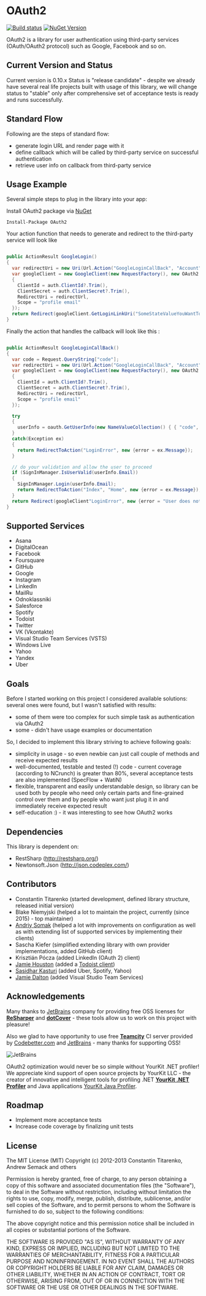 ﻿# OAuth2 #

[![Build status](https://github.com/titarenko/OAuth2/workflows/Build/badge.svg)](https://github.com/titarenko/OAuth2/actions)
[![NuGet Version](http://img.shields.io/nuget/v/OAuth2.svg?style=flat)](https://www.nuget.org/packages/OAuth2/)

OAuth2 is a library for user authentication using third-party services (OAuth/OAuth2 protocol) such as Google, Facebook and so on.

## Current Version and Status ##

Current version is 0.10.x Status is "release candidate" - despite we already have several real life projects built with usage of this library, we will change status to "stable" only after comprehensive set of acceptance tests is ready and runs successfully.

## Standard Flow ##

Following are the steps of standard flow:

- generate login URL and render page with it
- define callback which will be called by third-party service on successful authentication
- retrieve user info on callback from third-party service

## Usage Example ##

Several simple steps to plug in the library into your app:

Install OAuth2 package via [NuGet](http://www.nuget.org/packages/OAuth2/)

```shell
Install-Package OAuth2
```

Your action function that needs to generate and redirect to the third-party service will look like

```c#

public ActionResult GoogleLogin()
{
  var redirectUri = new Uri(Url.Action("GoogleLoginCallBack", "Account", null, protocol: Request.Url.Scheme));
  var googleClient = new GoogleClient(new RequestFactory(), new OAuth2.Configuration.ClientConfiguration
  {
    ClientId = auth.ClientId?.Trim(),
    ClientSecret = auth.ClientSecret?.Trim(),
    RedirectUri = redirectUrl,
    Scope = "profile email"
  });
  return Redirect(googleClient.GetLoginLinkUri("SomeStateValueYouWantToUse"));
}
```

Finally the action that handles the callback will look like this :

```c#

public ActionResult GoogleLoginCallBack()
{
  var code = Request.QueryString["code"];
  var redirectUri = new Uri(Url.Action("GoogleLoginCallBack", "Account", null, protocol: Request.Url.Scheme));
  var googleClient = new GoogleClient(new RequestFactory(), new OAuth2.Configuration.ClientConfiguration
  {
    ClientId = auth.ClientId?.Trim(),
    ClientSecret = auth.ClientSecret?.Trim(),
    RedirectUri = redirectUrl,
    Scope = "profile email"
  });

  try
  {
    userInfo = oauth.GetUserInfo(new NameValueCollection() { { "code", code } });
  }
  catch(Exception ex)
  {
    return RedirectToAction("LoginError", new {error = ex.Message});
  }

  // do your validation and allow the user to proceed
  if (SignInManager.IsUserValid(userInfo.Email))
  {
    SignInManager.Login(userInfo.Email);
    return RedirectToAction("Index", "Home", new {error = ex.Message});
  }
  return Redirect(googleClient"LoginError", new {error = "User does not exists in the system"});
}
```

## Supported Services ##

- Asana
- DigitalOcean
- Facebook
- Foursquare
- GitHub
- Google
- Instagram
- LinkedIn
- MailRu
- Odnoklassniki
- Salesforce
- Spotify
- Todoist
- Twitter
- VK (Vkontakte)
- Visual Studio Team Services (VSTS)
- Windows Live
- Yahoo
- Yandex
- Uber

## Goals ##

Before I started working on this project I considered available solutions: several ones were found, but I wasn't satisfied with results:

- some of them were too complex for such simple task as authentication via OAuth2
- some - didn't have usage examples or documentation

So, I decided to implement this library striving to achieve following goals:

- simplicity in usage - so even newbie can just call couple of methods and receive expected results
- well-documented, testable and tested (!) code - current coverage (according to NCrunch) is greater than 80%, several acceptance tests are also implemented (SpecFlow + WatiN)
- flexible, transparent and easily understandable design, so library can be used both by people who need only certain parts and fine-grained control over them and by people who want just plug it in and immediately receive expected result
- self-education :) - it was interesting to see how OAuth2 works

## Dependencies ##

This library is dependent on:

- RestSharp (http://restsharp.org/)
- Newtonsoft.Json (http://json.codeplex.com/)

## Contributors ##

- Constantin Titarenko (started development, defined library structure, released initial version)
- Blake Niemyjski (helped a lot to maintain the project, currently (since 2015) - top maintainer)
- [Andriy Somak](https://github.com/semack) (helped a lot with improvements on configuration as well as with extending list of supported services by implementing their clients)
- Sascha Kiefer (simplified extending library with own provider implementations, added GitHub client)
- Krisztián Pócza (added LinkedIn (OAuth 2) client)
- [Jamie Houston](/JamieHouston) (added a [Todoist client](/tree/master/OAuth2/Client/Impl/TodoistClient.cs))
- [Sasidhar Kasturi](https://github.com/skasturi) (added Uber, Spotify, Yahoo)
- [Jamie Dalton](https://github.com/daltskin) (added Visual Studio Team Services)

## Acknowledgements ##

Many thanks to [JetBrains](http://www.jetbrains.com/) company for providing free OSS licenses
for [**ReSharper**](http://www.jetbrains.com/resharper/) and [**dotCover**](http://www.jetbrains.com/dotcover/) -
these tools allow us to work on this project with pleasure!

Also we glad to have opportunity to use free [**Teamcity**](http://www.jetbrains.com/teamcity/) CI server
provided by [Codebetter.com](http://codebetter.com/) and [JetBrains](http://www.jetbrains.com/) -
many thanks for supporting OSS!

![JetBrains](http://www.jetbrains.com/img/banners/Codebetter300x250.png)

OAuth2 optimization would never be so simple without YourKit .NET profiler!
We appreciate kind support of open source projects by YourKit LLC -
the creator of innovative and intelligent tools for profiling .NET [**YourKit .NET Profiler**](http://www.yourkit.com/.net/profiler/index.jsp)
and Java applications [YourKit Java Profiler](http://www.yourkit.com/java/profiler/index.jsp).

## Roadmap ##

- Implement more acceptance tests
- Increase code coverage by finalizing unit tests

## License ##

The MIT License (MIT)
Copyright (c) 2012-2013 Constantin Titarenko, Andrew Semack and others

Permission is hereby granted, free of charge, to any person obtaining a copy of this software and associated documentation files (the "Software"), to deal in the Software without restriction, including without limitation the rights to use, copy, modify, merge, publish, distribute, sublicense, and/or sell copies of the Software, and to permit persons to whom the Software is furnished to do so, subject to the following conditions:

The above copyright notice and this permission notice shall be included in all copies or substantial portions of the Software.

THE SOFTWARE IS PROVIDED "AS IS", WITHOUT WARRANTY OF ANY KIND, EXPRESS OR IMPLIED, INCLUDING BUT NOT LIMITED TO THE WARRANTIES OF MERCHANTABILITY, FITNESS FOR A PARTICULAR PURPOSE AND NONINFRINGEMENT. IN NO EVENT SHALL THE AUTHORS OR COPYRIGHT HOLDERS BE LIABLE FOR ANY CLAIM, DAMAGES OR OTHER LIABILITY, WHETHER IN AN ACTION OF CONTRACT, TORT OR OTHERWISE, ARISING FROM, OUT OF OR IN CONNECTION WITH THE SOFTWARE OR THE USE OR OTHER DEALINGS IN THE SOFTWARE.
